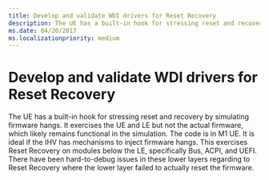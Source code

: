 ```yaml
---
title: Develop and validate WDI drivers for Reset Recovery
description: The UE has a built-in hook for stressing reset and recovery by simulating firmware hangs.
ms.date: 04/20/2017
ms.localizationpriority: medium
---
```


# Develop and validate WDI drivers for Reset Recovery


The UE has a built-in hook for stressing reset and recovery by simulating firmware hangs. It exercises the UE and LE but not the actual firmware, which likely remains functional in the simulation. The code is in M1 UE. It is ideal if the IHV has mechanisms to inject firmware hangs. This exercises Reset Recovery on modules below the LE, specifically Bus, ACPI, and UEFI. There have been hard-to-debug issues in these lower layers regarding to Reset Recovery where the lower layer failed to actually reset the firmware.

 

 





